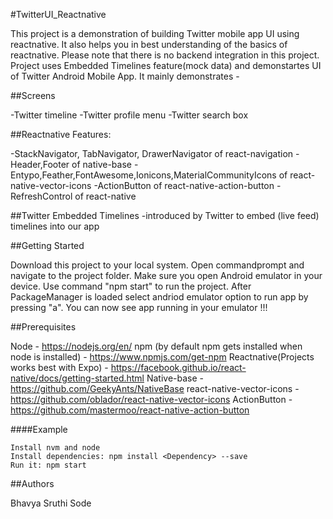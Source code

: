 #TwitterUI_Reactnative

This project is a demonstration of building Twitter mobile app UI using reactnative. It also helps you in best understanding of the basics of reactnative. Please note that there is no backend integration in this project. Project uses Embedded Timelines feature(mock data) and demonstartes UI of Twitter Android Mobile App. It mainly demonstrates -

##Screens

-Twitter timeline
-Twitter profile menu
-Twitter search box

##Reactnative Features:

-StackNavigator, TabNavigator, DrawerNavigator of react-navigation
-Header,Footer of native-base
-Entypo,Feather,FontAwesome,Ionicons,MaterialCommunityIcons of react-native-vector-icons
-ActionButton of react-native-action-button
-RefreshControl of react-native

##Twitter Embedded Timelines -introduced by Twitter to embed (live feed) timelines into our app

##Getting Started

Download this project to your local system. Open commandprompt and navigate to the project folder. Make sure you open Android emulator in your device. Use command "npm start" to run the project. After PackageManager is loaded select andriod emulator option to run app by pressing "a". You can now see app running in your emulator !!!

##Prerequisites

Node - https://nodejs.org/en/
npm (by default npm gets installed when node is installed) - https://www.npmjs.com/get-npm
Reactnative(Projects works best with Expo) - https://facebook.github.io/react-native/docs/getting-started.html
Native-base - https://github.com/GeekyAnts/NativeBase
react-native-vector-icons - https://github.com/oblador/react-native-vector-icons
ActionButton - https://github.com/mastermoo/react-native-action-button

####Example 
```
Install nvm and node
Install dependencies: npm install <Dependency> --save
Run it: npm start
```
##Authors

Bhavya Sruthi Sode
